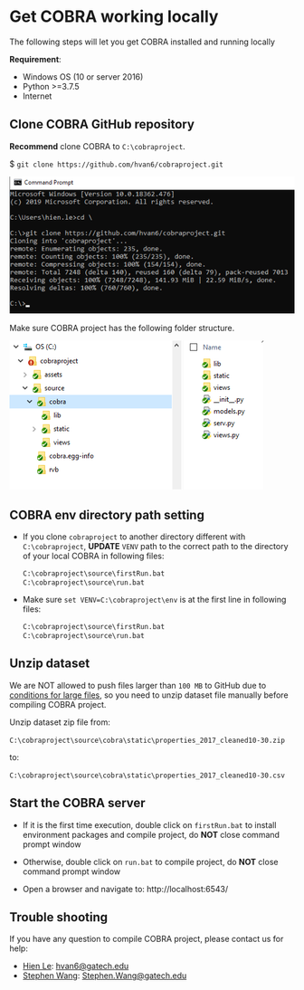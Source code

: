 # Get COBRA working locally
The following steps will let you get COBRA installed and running locally

**Requirement**:
* Windows OS (10 or server 2016)
* Python >=3.7.5
* Internet


## Clone COBRA GitHub repository
**Recommend** clone COBRA to `C:\cobraproject`.

$ `git clone https://github.com/hvan6/cobraproject.git`  

  ![gitClone](./assets/imgs/gitClone.png)

Make sure COBRA project has the following folder structure.  

  ![folderStructure](./assets/imgs/structure.png)


## COBRA env directory path setting
* If you clone `cobraproject` to another directory different with `C:\cobraproject`, **UPDATE** `VENV` path to the correct path to the directory of your local COBRA in following files:
  ```
  C:\cobraproject\source\firstRun.bat
  C:\cobraproject\source\run.bat
  ```

* Make sure `set VENV=C:\cobraproject\env` is at the first line in following files:
  ```
  C:\cobraproject\source\firstRun.bat
  C:\cobraproject\source\run.bat
  ```
  

## Unzip dataset
We are NOT allowed to push files larger than `100 MB` to GitHub due to [conditions for large files](https://help.github.com/en/github/managing-large-files/conditions-for-large-files), so you need to unzip dataset file manually before compiling COBRA project.

Unzip dataset zip file from:

  `C:\cobraproject\source\cobra\static\properties_2017_cleaned10-30.zip`
  
to:

  `C:\cobraproject\source\cobra\static\properties_2017_cleaned10-30.csv`


## Start the COBRA server

* If it is the first time execution, double click on `firstRun.bat` to install environment packages and compile project, do **NOT** close command prompt window

* Otherwise, double click on `run.bat` to compile project, do **NOT** close command prompt window

* Open a browser and navigate to: http://localhost:6543/


## Trouble shooting
If you have any question to compile COBRA project, please contact us for help:
* [Hien Le](https://leohien.net/): hvan6@gatech.edu
* [Stephen Wang](http://stephenwang.me/): Stephen.Wang@gatech.edu
